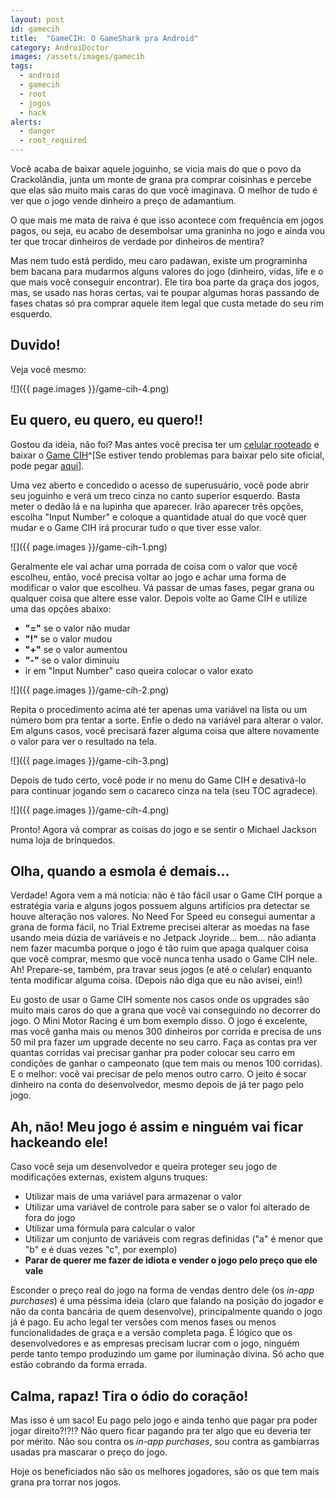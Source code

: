 ```yaml
---
layout: post
id: gamecih
title:  "GameCIH: O GameShark pra Android"
category: AndroiDoctor
images: /assets/images/gamecih
tags:
  - android
  - gamecih
  - root
  - jogos
  - hack
alerts:
  - danger
  - root_required
---
```


Você acaba de baixar aquele joguinho, se vicia mais do que o povo da Crackolândia, junta um monte de
grana pra comprar coisinhas e percebe que elas são muito mais caras do que você imaginava. O melhor
de tudo é ver que o jogo vende dinheiro a preço de adamantium.

O que mais me mata de raiva é que isso acontece com frequência em jogos pagos, ou seja, eu acabo de
desembolsar uma graninha no jogo e ainda vou ter que trocar dinheiros de verdade por dinheiros de
mentira? 

Mas nem tudo está perdido, meu caro padawan, existe um programinha bem bacana para mudarmos alguns
valores do jogo (dinheiro, vidas, life e o que mais você conseguir encontrar). Ele tira boa parte da
graça dos jogos, mas, se usado nas horas certas, vai te poupar algumas horas passando de fases
chatas só pra comprar aquele item legal que custa metade do seu rim esquerdo.

## Duvido!

Veja você mesmo:

![]({{ page.images }}/game-cih-4.png)

## Eu quero, eu quero, eu quero!!

Gostou da ideia, não foi? Mas antes você precisa ter um [celular rooteado][post-root] e baixar o
[Game CIH][gamecih]^[Se estiver tendo problemas para baixar pelo site oficial, pode pegar
[aqui][gamecih_download]].

Uma vez aberto e concedido o acesso de superusuário, você pode abrir seu joguinho e verá um treco
cinza no canto superior esquerdo. Basta meter o dedão lá e na lupinha que aparecer. Irão aparecer
três opções, escolha "Input Number" e coloque a quantidade atual do que você quer mudar e o Game CIH
irá procurar tudo o que tiver esse valor.

![]({{ page.images }}/game-cih-1.png)

Geralmente ele vai achar uma porrada de coisa com o valor que você escolheu, então, você precisa
voltar ao jogo e achar uma forma de modificar o valor que escolheu. Vá passar de umas fases, pegar
grana ou qualquer coisa que altere esse valor. Depois volte ao Game CIH e utilize uma das opções
abaixo:

- **"="** se o valor não mudar
- **"!"** se o valor mudou
- **"+"** se o valor aumentou
- **"-"** se o valor diminuiu
- ir em "Input Number" caso queira colocar o valor exato

![]({{ page.images }}/game-cih-2.png)

Repita o procedimento acima até ter apenas uma variável na lista ou um número bom pra tentar a sorte.
Enfie o dedo na variável para alterar o valor. Em alguns casos, você precisará fazer alguma coisa
que altere novamente o valor para ver o resultado na tela.

![]({{ page.images }}/game-cih-3.png)

Depois de tudo certo, você pode ir no menu do Game CIH e desativá-lo para continuar jogando sem o
cacareco cinza na tela (seu TOC agradece).

![]({{ page.images }}/game-cih-4.png)

Pronto! Agora vá comprar as coisas do jogo e se sentir o Michael Jackson numa loja de brinquedos.

## Olha, quando a esmola é demais...

Verdade! Agora vem a má notícia: não é tão fácil usar o Game CIH porque a estratégia varia e alguns
jogos possuem alguns artifícios pra detectar se houve alteração nos valores. No Need For Speed eu
consegui aumentar a grana de forma fácil, no Trial Extreme precisei alterar as moedas na fase usando
meia dúzia de variáveis e no Jetpack Joyride... bem... não adianta nem fazer macumba porque o jogo é
tão ruim que apaga qualquer coisa que você comprar, mesmo que você nunca tenha usado o Game CIH nele.
Ah! Prepare-se, também, pra travar seus jogos (e até o celular) enquanto tenta modificar alguma
coisa. (Depois não diga que eu não avisei, ein!)

Eu gosto de usar o Game CIH somente nos casos onde os upgrades são muito mais caros do que a grana
que você vai conseguindo no decorrer do jogo. O Mini Motor Racing é um bom exemplo disso. O jogo é
excelente, mas você ganha mais ou menos 300 dinheiros por corrida e precisa de uns 50 mil pra fazer
um upgrade decente no seu carro. Faça as contas pra ver quantas corridas vai precisar ganhar pra
poder colocar seu carro em condições de ganhar o campeonato (que tem mais ou menos 100 corridas). E
o melhor: você vai precisar de pelo menos outro carro. O jeito é socar dinheiro na conta do
desenvolvedor, mesmo depois de já ter pago pelo jogo.

## Ah, não! Meu jogo é assim e ninguém vai ficar hackeando ele!

Caso você seja um desenvolvedor e queira proteger seu jogo de modificações externas, existem alguns
truques:

- Utilizar mais de uma variável para armazenar o valor
- Utilizar uma variável de controle para saber se o valor foi alterado de fora do jogo
- Utilizar uma fórmula para calcular o valor
- Utilizar um conjunto de variáveis com regras definidas ("a" é menor que "b" e é duas vezes "c",
  por exemplo)
- **Parar de querer me fazer de idiota e vender o jogo pelo preço que ele vale**

Esconder o preço real do jogo na forma de vendas dentro dele (os *in-app purchases*) é uma péssima
ideia (claro que falando na posição do jogador e não da conta bancária de quem desenvolve),
principalmente quando o jogo já é pago. Eu acho legal ter versões com menos fases ou menos
funcionalidades de graça e a versão completa paga. É lógico que os desenvolvedores e as empresas
precisam lucrar com o jogo, ninguém perde tanto tempo produzindo um game por iluminação divina.
Só acho que estão cobrando da forma errada.

## Calma, rapaz! Tira o ódio do coração!

Mas isso é um saco! Eu pago pelo jogo e ainda tenho que pagar pra poder jogar direito?!?!? Não quero
ficar pagando pra ter algo que eu deveria ter por mérito. Não sou contra os *in-app purchases*, sou
contra as gambiarras usadas pra mascarar o preço do jogo.

Hoje os beneficiados não são os melhores jogadores, são os que tem mais grana pra torrar nos jogos.

[post-root]: <{% post root %}>
[gamecih]: <http://www.cih.com.tw/gamecih.html>
[gamecih_download]: <{{site.download}}/android/GameCIH-3.0.0.apk>

